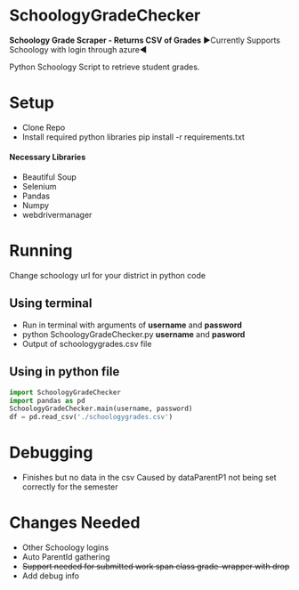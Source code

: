 # SchoologyGradeChecker
**Schoology Grade Scraper - Returns CSV of Grades**
▶️Currently Supports Schoology with login through azure◀️

Python Schoology Script to retrieve student grades.

# Setup
- Clone Repo
- Install required python libraries
pip install -r requirements.txt

#### Necessary Libraries
- Beautiful Soup
- Selenium
- Pandas
- Numpy
- webdrivermanager



# Running
Change schoology url for your district in python code

## Using terminal
- Run in terminal with arguments of **username** and **password**
- python SchoologyGradeChecker.py **username** and **pasword**
- Output of schoologygrades.csv file

## Using in python file
```python
import SchoologyGradeChecker
import pandas as pd
SchoologyGradeChecker.main(username, password)
df = pd.read_csv('./schoologygrades.csv')
```


# Debugging
- Finishes but no data in the csv
  Caused by dataParentP1 not being set correctly for the semester
  
# Changes Needed
- Other Schoology logins
- Auto ParentId gathering
- ~~Support needed for submitted work span class grade-wrapper with drop~~
- Add debug info
